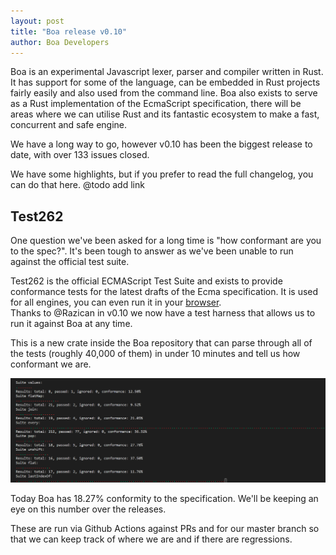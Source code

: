 ```yaml
---
layout: post
title: "Boa release v0.10"
author: Boa Developers
---
```


Boa is an experimental Javascript lexer, parser and compiler written in Rust. It has support for some of the language, can be embedded in Rust projects fairly easily and also used from the command line.
Boa also exists to serve as a Rust implementation of the EcmaScript specification, there will be areas where we can utilise Rust and its fantastic ecosystem to make a fast, concurrent and safe engine.

We have a long way to go, however v0.10 has been the biggest release to date, with over 133 issues closed.

We have some highlights, but if you prefer to read the full changelog, you can do that here. @todo add link

## Test262

One question we've been asked for a long time is "how conformant are you to the spec?". It's been tough to answer as we've been unable to run against the official test suite.

Test262 is the official ECMAScript Test Suite and exists to provide conformance tests for the latest drafts of the Ecma specification. It is used for all engines, you can even run it in your [browser](https://bakkot.github.io/test262-web-runner/).  
Thanks to @Razican in v0.10 we now have a test harness that allows us to run it against Boa at any time.

This is a new crate inside the Boa repository that can parse through all of the tests (roughly 40,000 of them) in under 10 minutes and tell us how conformant we are.

![image](/images/2020-09-30/test262-screenshot.png)

Today Boa has <span class="x x-first x-last">18.27</span>% conformity to the specification. We'll be keeping an eye on this number over the releases.

These are run via Github Actions against PRs and for our master branch so that we can keep track of where we are and if there are regressions.
